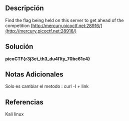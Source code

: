 
## Descripción

Find the flag being held on this server to get ahead of the competition [http://mercury.picoctf.net:28916/](http://mercury.picoctf.net:28916/)

## Solución

**picoCTF{r3j3ct_th3_du4l1ty_70bc61c4}**
## Notas Adicionales

Solo es cambiar el metodo : curl -I  + link
## Referencias
Kali linux